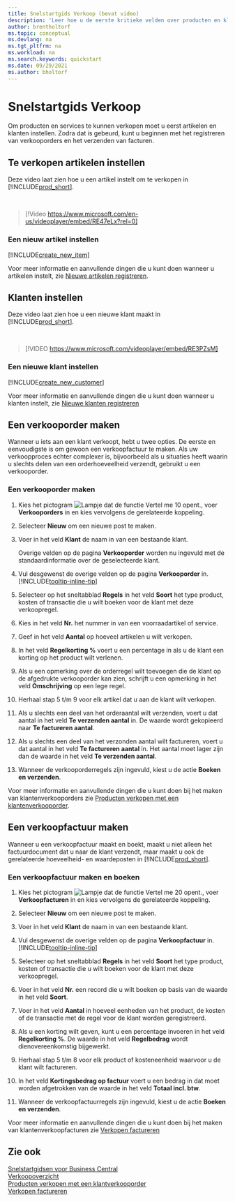 ```yaml
---
title: Snelstartgids Verkoop (bevat video)
description: 'Leer hoe u de eerste kritieke velden over producten en klanten in Business Central invult, zodat u uw verkoopprocessen kunt starten.'
author: brentholtorf
ms.topic: conceptual
ms.devlang: na
ms.tgt_pltfrm: na
ms.workload: na
ms.search.keywords: quickstart
ms.date: 09/29/2021
ms.author: bholtorf
---
```


# <a name="sales-quick-start"></a>Snelstartgids Verkoop

Om producten en services te kunnen verkopen moet u eerst artikelen en klanten instellen. Zodra dat is gebeurd, kunt u beginnen met het registreren van verkooporders en het verzenden van facturen.

## <a name="set-up-items-to-sell"></a>Te verkopen artikelen instellen

Deze video laat zien hoe u een artikel instelt om te verkopen in [!INCLUDE[prod_short](includes/prod_short.md)].

<br>

> [!Video https://www.microsoft.com/en-us/videoplayer/embed/RE47eLx?rel=0]

### <a name="set-up-a-new-item"></a>Een nieuw artikel instellen

[!INCLUDE[create_new_item](includes/create_new_item.md)]

Voor meer informatie en aanvullende dingen die u kunt doen wanneer u artikelen instelt, zie [Nieuwe artikelen registreren](inventory-how-register-new-items.md).  

## <a name="set-up-customers"></a>Klanten instellen

Deze video laat zien hoe u een nieuwe klant maakt in [!INCLUDE[prod_short](includes/prod_short.md)].  

<br>

> [!VIDEO https://www.microsoft.com/videoplayer/embed/RE3PZsM]

### <a name="set-up-a-new-customer"></a>Een nieuwe klant instellen

[!INCLUDE[create_new_customer](includes/create_new_customer.md)]

Voor meer informatie en aanvullende dingen die u kunt doen wanneer u klanten instelt, zie [Nieuwe klanten registreren](sales-how-register-new-customers.md)

## <a name="create-a-sales-order"></a>Een verkooporder maken

Wanneer u iets aan een klant verkoopt, hebt u twee opties. De eerste en eenvoudigste is om gewoon een verkoopfactuur te maken. Als uw verkoopproces echter complexer is, bijvoorbeeld als u situaties heeft waarin u slechts delen van een orderhoeveelheid verzendt, gebruikt u een verkooporder.

### <a name="to-create-a-sales-order"></a>Een verkooporder maken

1. Kies het pictogram ![Lampje dat de functie Vertel me 10 opent.](media/ui-search/search_small.png "Vertel me wat u wilt doen"), voer **Verkooporders** in en kies vervolgens de gerelateerde koppeling.
2. Selecteer **Nieuw** om een nieuwe post te maken.
3. Voer in het veld **Klant** de naam in van een bestaande klant.

    Overige velden op de pagina **Verkooporder** worden nu ingevuld met de standaardinformatie over de geselecteerde klant.  

4. Vul desgewenst de overige velden op de pagina **Verkooporder** in. [!INCLUDE[tooltip-inline-tip](includes/tooltip-inline-tip_md.md)]

5. Selecteer op het sneltabblad **Regels** in het veld **Soort** het type product, kosten of transactie die u wilt boeken voor de klant met deze verkoopregel.

6. Kies in het veld **Nr.** het nummer in van een voorraadartikel of service.

7. Geef in het veld **Aantal** op hoeveel artikelen u wilt verkopen.

8. In het veld **Regelkorting %** voert u een percentage in als u de klant een korting op het product wilt verlenen.

9. Als u een opmerking over de orderregel wilt toevoegen die de klant op de afgedrukte verkooporder kan zien, schrijft u een opmerking in het veld **Omschrijving** op een lege regel.

10. Herhaal stap 5 t/m 9 voor elk artikel dat u aan de klant wilt verkopen.

11. Als u slechts een deel van het orderaantal wilt verzenden, voert u dat aantal in het veld **Te verzenden aantal** in. De waarde wordt gekopieerd naar **Te factureren aantal**.

12. Als u slechts een deel van het verzonden aantal wilt factureren, voert u dat aantal in het veld **Te factureren aantal** in. Het aantal moet lager zijn dan de waarde in het veld **Te verzenden aantal**.

13. Wanneer de verkooporderregels zijn ingevuld, kiest u de actie **Boeken en verzenden**.

Voor meer informatie en aanvullende dingen die u kunt doen bij het maken van klantenverkooporders zie [Producten verkopen met een klantenverkooporder](sales-how-sell-products.md).  

## <a name="create-a-sales-invoice"></a>Een verkoopfactuur maken

Wanneer u een verkoopfactuur maakt en boekt, maakt u niet alleen het factuurdocument dat u naar de klant verzendt, maar maakt u ook de gerelateerde hoeveelheid- en waardeposten in [!INCLUDE[prod_short](includes/prod_short.md)].

### <a name="to-create-and-post-a-sales-invoice"></a>Een verkoopfactuur maken en boeken

1. Kies het pictogram ![Lampje dat de functie Vertel me 20 opent.](media/ui-search/search_small.png "Vertel me wat u wilt doen"), voer **Verkoopfacturen** in en kies vervolgens de gerelateerde koppeling.  

2. Selecteer **Nieuw** om een nieuwe post te maken.

3. Voer in het veld **Klant** de naam in van een bestaande klant.

4. Vul desgewenst de overige velden op de pagina **Verkoopfactuur** in. [!INCLUDE[tooltip-inline-tip](includes/tooltip-inline-tip_md.md)]

5. Selecteer op het sneltabblad **Regels** in het veld **Soort** het type product, kosten of transactie die u wilt boeken voor de klant met deze verkoopregel.

6. Voer in het veld **Nr.** een record die u wilt boeken op basis van de waarde in het veld **Soort**.

7. Voer in het veld **Aantal** in hoeveel eenheden van het product, de kosten of de transactie met de regel voor de klant worden geregistreerd.  

8. Als u een korting wilt geven, kunt u een percentage invoeren in het veld **Regelkorting %**. De waarde in het veld **Regelbedrag** wordt dienovereenkomstig bijgewerkt.  

9. Herhaal stap 5 t/m 8 voor elk product of kosteneenheid waarvoor u de klant wilt factureren.  

10. In het veld **Kortingsbedrag op factuur** voert u een bedrag in dat moet worden afgetrokken van de waarde in het veld **Totaal incl. btw**.

11. Wanneer de verkoopfactuurregels zijn ingevuld, kiest u de actie **Boeken en verzenden**.  

Voor meer informatie en aanvullende dingen die u kunt doen bij het maken van klantenverkoopfacturen zie [Verkopen factureren](sales-how-invoice-sales.md)

## <a name="see-also"></a>Zie ook

[Snelstartgidsen voor Business Central](quick-start-business-central.md)  
[Verkoopoverzicht](sales-manage-sales.md)  
[Producten verkopen met een klantverkooporder](sales-how-sell-products.md)  
[Verkopen factureren](sales-how-invoice-sales.md)  
